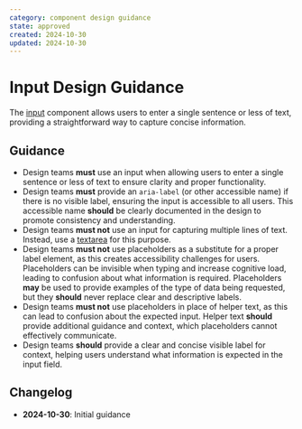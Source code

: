 ```yaml
---
category: component design guidance
state: approved
created: 2024-10-30
updated: 2024-10-30
---
```


# Input Design Guidance

The [input](https://clarity.design/documentation/input) component allows users to enter a single sentence or less of text, providing a straightforward way to capture concise information.

## Guidance

- Design teams **must** use an input when allowing users to enter a single sentence or less of text to ensure clarity and proper functionality.
- Design teams **must** provide an `aria-label` (or other accessible name) if there is no visible label, ensuring the input is accessible to all users. This accessible name **should** be clearly documented in the design to promote consistency and understanding.
- Design teams **must not** use an input for capturing multiple lines of text. Instead, use a [textarea](https://clarity.design/documentation/textarea) for this purpose.
- Design teams **must not** use placeholders as a substitute for a proper label element, as this creates accessibility challenges for users. Placeholders can be invisible when typing and increase cognitive load, leading to confusion about what information is required.  Placeholders **may** be used to provide examples of the type of data being requested, but they **should** never replace clear and descriptive labels.
- Design teams **must not** use placeholders in place of helper text, as this can lead to confusion about the expected input. Helper text **should** provide additional guidance and context, which placeholders cannot effectively communicate.
- Design teams **should** provide a clear and concise visible label for context, helping users understand what information is expected in the input field.

## Changelog

- **2024-10-30**: Initial guidance
